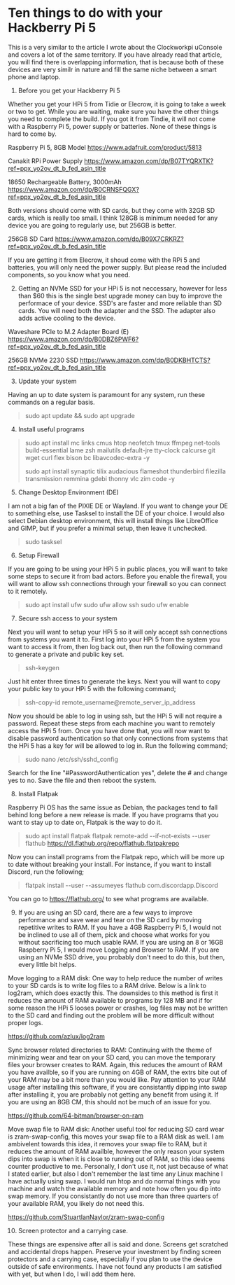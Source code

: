 # Ten things to do with your Hackberry Pi 5

This is a very similar to the article I wrote about the Clockworkpi uConsole and covers a lot of the same territory. If you have already read that article, you will find there is overlapping information, that is because both of these devices are very similr in nature and fill the same niche between a smart phone and laptop.

1. Before you get your Hackberry Pi 5

Whether you get your HPi 5 from Tidie or Elecrow, it is going to take a week or two to get. While you are waiting, make sure you have the other things you need to complete the build. If you got it from Tindie, it will not come with a Raspberry Pi 5, power supply or batteries. None of these things is hard to come by.

Raspberry Pi 5, 8GB Model
https://www.adafruit.com/product/5813

Canakit RPi Power Supply
https://www.amazon.com/dp/B07TYQRXTK?ref=ppx_yo2ov_dt_b_fed_asin_title

18650 Rechargeable Battery, 3000mAh
https://www.amazon.com/dp/B0CRNSFQGX?ref=ppx_yo2ov_dt_b_fed_asin_title

Both versions should come with SD cards, but they come with 32GB SD cards, which is really too small. I think 128GB is minimum needed for any device you are going to regularly use, but 256GB is better.

256GB SD Card
https://www.amazon.com/dp/B09X7CRKRZ?ref=ppx_yo2ov_dt_b_fed_asin_title

If you are getting it from Elecrow, it shoud come with the RPi 5 and batteries, you will only need the power supply. But please read the included components, so you know what you need.

2. Getting an NVMe SSD for your HPi 5 is not neccessary, however for less than $60 this is the single best upgrade money can buy to improve the performace of your device. SSD's are faster and more reliable than SD cards. You will need both the adapter and the SSD. The adapter also adds active cooling to the device.

Waveshare PCIe to M.2 Adapter Board (E)
https://www.amazon.com/dp/B0DBZ6PWF6?ref=ppx_yo2ov_dt_b_fed_asin_title

256GB NVMe 2230 SSD
https://www.amazon.com/dp/B0DKBHTCTS?ref=ppx_yo2ov_dt_b_fed_asin_title

3. Update your system

Having an up to date system is paramount for any system, run these commands on a regular basis.

> sudo apt update && sudo apt upgrade

4. Install useful programs

> sudo apt install mc links cmus htop neofetch tmux ffmpeg net-tools build-essential lame zsh mailutils default-jre tty-clock calcurse git wget curl flex bison bc libavcodec-extra -y
>
> sudo apt install synaptic tilix audacious flameshot thunderbird filezilla transmission remmina gdebi thonny vlc zim code -y

5. Change Desktop Environment (DE)

I am not a big fan of the PIXIE DE or Wayland. If you want to change your DE to something else, use Tasksel to install the DE of your choice. I would also select Debian desktop environment, this will install things like LibreOffice and GIMP, but if you prefer a minimal setup, then leave it unchecked.

> sudo tasksel

6. Setup Firewall

If you are going to be using your HPi 5 in public places, you will want to take some steps to secure it from bad actors. Before you enable the firewall, you will want to allow ssh connections through your firewall so you can connect to it remotely.

> sudo apt install ufw
> sudo ufw allow ssh
> sudo ufw enable

7. Secure ssh access to your system

Next you will want to setup your HPi 5 so it will only accept ssh connections from systems you want it to. First log into your HPi 5 from the system you want to access it from, then log back out, then run the following command to generate a private and public key set.

> ssh-keygen

Just hit enter three times to generate the keys. Next you will want to copy your public key to your HPi 5 with the following command;

> ssh-copy-id remote_username@remote_server_ip_address

Now you should be able to log in using ssh, but the HPi 5 will not require a password. Repeat these steps from each machine you want to remotely access the HPi 5 from. Once you have done that, you will now want to disable password authentication so that only connections from systems that the HPi 5 has a key for will be allowed to log in. Run the following command;

> sudo nano /etc/ssh/sshd_config

Search for the line "#PasswordAuthentication yes", delete the # and change yes to no. Save the file and then reboot the system.

8. Install Flatpak

Raspberry Pi OS has the same issue as Debian, the packages tend to fall behind long before a new release is made. If you have programs that you want to stay up to date on, Flatpak is the way to do it.

> sudo apt install flatpak
> flatpak remote-add --if-not-exists --user flathub https://dl.flathub.org/repo/flathub.flatpakrepo

Now you can install programs from the Flatpak repo, which will be more up to date without breaking your install. For instance, if you want to install Discord, run the following;

> flatpak install --user --assumeyes flathub com.discordapp.Discord

You can go to https://flathub.org/ to see what programs are available.

9. If you are using an SD card, there are a few ways to improve performance and save wear and tear on the SD card by moving repetitive writes to RAM. If you have a 4GB Raspberry Pi 5, I would not be inclined to use all of them, pick and choose what works for you without sacrificing too much usable RAM. If you are using an 8 or 16GB Raspberry Pi 5, I would move Logging and Browser to RAM. If you are using an NVMe SSD drive, you probably don't need to do this, but then, every little bit helps.

Move logging to a RAM disk: One way to help reduce the number of writes to your SD cards is to write log files to a RAM drive. Below is a link to log2ram, which does exactly this. The downsides to this method is first it reduces the amount of RAM available to programs by 128 MB and if for some reason the HPi 5 looses power or crashes, log files may not be written to the SD card and finding out the problem will be more difficult without proper logs.

https://github.com/azlux/log2ram

Sync browser related directories to RAM: Continuing with the theme of minimizing wear and tear on your SD card, you can move the temporary files your browser creates to RAM. Again, this reduces the amount of RAM you have availble, so if you are running on 4GB of RAM, the extrs bite out of your RAM may be a bit more than you would like. Pay attention to your RAM usage after installing this software, if you are consistantly dipping into swap after installing it, you are probably not getting any benefit from using it. If you are using an 8GB CM, this should not be much of an issue for you.

https://github.com/64-bitman/browser-on-ram

Move swap file to RAM disk: Another useful tool for reducing SD card wear is zram-swap-config, this moves your swap file to a RAM disk as well. I am ambivelent towards this idea, it removes your swap file to RAM, but it reduces the amount of RAM availble, however the only reason your system dips into swap is when it is close to running out of RAM, so this idea seems counter productive to me. Personally, I don't use it, not just because of what I stated earlier, but also I don't remember the last time any Linux machine I have actually using swap. I would run htop and do normal things with you machine and watch the available memory and note how often you dip into swap memory. If you consistantly do not use more than three quarters of your available RAM, you likely do not need this.

https://github.com/StuartIanNaylor/zram-swap-config

10. Screen protector and a carrying case.

These things are expensive after all is said and done. Screens get scratched and accidental drops happen. Preserve your investment by finding screen protectors and a carrying case, especially if you plan to use the device outside of safe environments. I have not found any products I am satisfied with yet, but when I do, I will add them here.